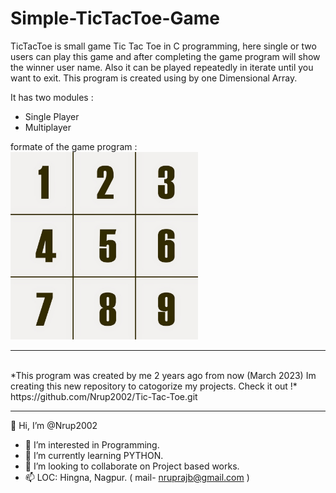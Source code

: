 # Simple-TicTacToe-Game
TicTacToe is small game Tic Tac Toe in C programming, here single or two users can play this game and after completing the game program will show the winner user name. Also it can be played repeatedly in iterate until you  want to exit. This program is created using by one Dimensional Array.

It has two modules :
- Single Player 
- Multiplayer

formate of the game program :
<br>
<img height='300' src= "Board positions.JPG">
<br>

-----------------------------------------------------------
<br>
*This program was created by me 2 years ago from now (March 2023)  Im creating this new repository to catogorize my projects. Check it out !*
https://github.com/Nrup2002/Tic-Tac-Toe.git
<br>

-----------------------------------------------------------

👋 Hi, I’m @Nrup2002

- 👀 I’m interested in Programming.
- 🌱 I’m currently learning PYTHON.
- 💞️ I’m looking to collaborate on Project based works.
- 📫 LOC: Hingna, Nagpur. ( mail- nruprajb@gmail.com )
